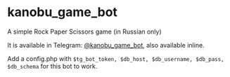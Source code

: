 # kanobu_game_bot
A simple Rock Paper Scissors game (in Russian only)

It is available in Telegram: [@kanobu_game_bot](https://t.me/kanobu_game_bot), also available inline.

Add a config.php with `$tg_bot_token, $db_host, $db_username, $db_pass, $db_schema` for this bot to work.
